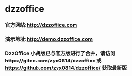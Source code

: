 ﻿# dzzoffice

### 官方网站:http://dzzoffice.com
### 演示地址:http://demo.dzzoffice.com
### DzzOffice 小胡版已与官方版进行了合并，请访问https://gitee.com/zyx0814/dzzoffice 或 https://github.com/zyx0814/dzzoffice/ 获取最新版